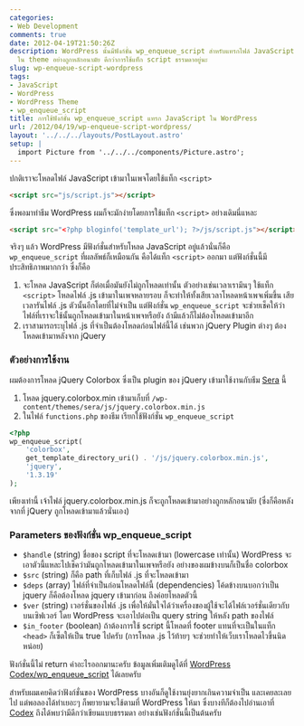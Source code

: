 ```yaml
---
categories:
- Web Development
comments: true
date: 2012-04-19T21:50:26Z
description: WordPress นั้นมีฟังก์ชั่น wp_enqueue_script สำหรับแทรกไฟล์ JavaScript
  ใน theme อย่างถูกหลักอนามัย ดีกว่าการใช้แท็ก script ธรรมดาอยู่นะ
slug: wp-enqueue-script-wordpress
tags:
- JavaScript
- WordPress
- WordPress Theme
- wp_enqueue_script
title: การใช้ฟังก์ชั่น wp_enqueue_script แทรก JavaScript ใน WordPress
url: /2012/04/19/wp-enqueue-script-wordpress/
layout: '../../../layouts/PostLayout.astro'
setup: |
  import Picture from '../../../components/Picture.astro';
---
```


ปกติเราจะโหลดไฟล์ JavaScript เข้ามาในเพจโดยใช้แท็ก `<script>`

```html
<script src="js/script.js"></script>
```

ซึ่งพอมาทำธีม WordPress ผมก็จะมักง่ายโดยการใช้แท็ก `<script>` อย่างเดิมนี่แหละ

```html
<script src="<?php bloginfo('template_url'); ?>/js/script.js"></script>
```

จริงๆ แล้ว WordPress มีฟังก์ชั่นสำหรับโหลด JavaScript อยู่แล้วนั่นก็คือ `wp_enqueue_script` ที่ผลลัพธ์ก็เหมือนกัน คือได้แท็ก `<script>` ออกมา แต่ฟังก์ชั่นนี้มีประสิทธิภาพมากกว่า ซึ่งก็คือ

1. จะโหลด JavaScript ก็ต่อเมื่อมันยังไม่ถูกโหลดเท่านั้น ตัวอย่างเช่นเวลาเรามึนๆ ใช้แท็ก `<script>` โหลดไฟล์ .js เข้ามาในเพจหลายรอบ ก็จะทำให้ทั้งเสียเวลาโหลดหน้าเพจเพิ่มขึ้น เสียเวลารันไฟล์ .js ตัวนั้นอีกโดยที่ไม่จำเป็น แต่ฟังก์ชั่น `wp_enqueue_script` จะช่วยเช็คให้ว่าไฟล์ที่เราจะใช้นั้นถูกโหลดเข้ามาในหน้าเพจหรือยัง ถ้ามีแล้วก็ไม่ต้องโหลดเข้ามาอีก
2. เราสามารถระบุไฟล์ .js ที่จำเป็นต้องโหลดก่อนไฟล์นี้ได้ เช่นพวก jQuery Plugin ต่างๆ ต้องโหลดเข้ามาหลังจาก jQuery

### ตัวอย่างการใช้งาน

ผมต้องการโหลด jQuery Colorbox ซึ่งเป็น plugin ของ jQuery เข้ามาใช้งานกับธีม [Sera](https://github.com/armno/Sera-WordPress-Theme) นี้

1. โหลด jquery.colorbox.min เข้ามาเก็บที่ `/wp-content/themes/sera/js/jquery.colorbox.min.js`
2. ในไฟล์ `functions.php` ของธีม เรียกใช้ฟังก์ชั่น `wp_enqueue_script`

```php
<?php
wp_enqueue_script(
    'colorbox',
    get_template_directory_uri() . '/js/jquery.colorbox.min.js',
    'jquery',
    '1.3.19'
);
```

เพียงเท่านี้ เจ้าไฟล์ jquery.colorbox.min.js ก็จะถูกโหลดเข้ามาอย่างถูกหลักอนามัย (ซึ่งก็คือหลังจากที่ jQuery ถูกโหลดเข้ามาแล้วนั่นเอง)

### Parameters ของฟังก์ชั่น wp_enqueue_script

* `$handle` (string) ชื่อของ script ที่จะโหลดเข้ามา (lowercase เท่านั้น) WordPress จะเอาตัวนี้แหละไปเช็คว่ามันถูกโหลดเข้ามาในเพจหรือยัง อย่างของผมข้างบนก็เป็นชื่อ colorbox
* `$src` (string) ก็คือ path ที่เก็บไฟล์ .js ที่จะโหลดเข้ามา
* `$deps` (array) ไฟล์ที่จำเป็นก่อนโหลดไฟล์นี้ (dependencies) โค้ดข้างบนบอกว่าเป็น jquery ก็คือต้องโหลด jquery เข้ามาก่อน ถึงค่อยโหลดตัวนี้
* `$ver` (string) เวอร์ชั่นของไฟล์ .js เพื่อให้มั่นใจได้ว่าเครื่องของผู้ใช้จะได้ไฟล์เวอร์ชั่นเดียวกับบนเซิฟเวอร์ โดย WordPress จะเอาไปต่อเป็น query string ให้หลัง path ของไฟล์
* `$in_footer` (boolean) ถ้าต้องการใช้ script นี้โหลดที่ footer แทนที่จะเป็นในแท็ก `<head>` ก็เซ็ตให้เป็น true ไปครับ (การโหลด .js ไว้ท้ายๆ จะช่วยทำให้เว็บเราโหลดไวขึ้นนิดหน่อย)

ฟังก์ชั่นนี้ไม่ return ค่าอะไรออกมานะครับ ข้อมูลเพิ่มเติมดูได้ที่ [WordPress Codex/wp_enqueue_script](http://codex.wordpress.org/Function_Reference/wp_enqueue_script) ได้เลยครับ

สำหรับผมเคยคิดว่าฟังก์ชั่นของ WordPress บางอันก็ดูใช้งานยุ่งยากเกินความจำเป็น และเคยละเลยไป แต่พอลองได้ทำเยอะๆ ก็พยายามจะใช้ตามที่ WordPress ให้มา ซึ่งบางทีก็ต้องไปอ่านเอาที่ [Codex](http://codex.wordpress.org/) ถึงได้พบว่ามีดีกว่าเขียนแบบธรรมดา อย่างเช่นฟังก์ชั่นนี้เป็นต้นครับ
